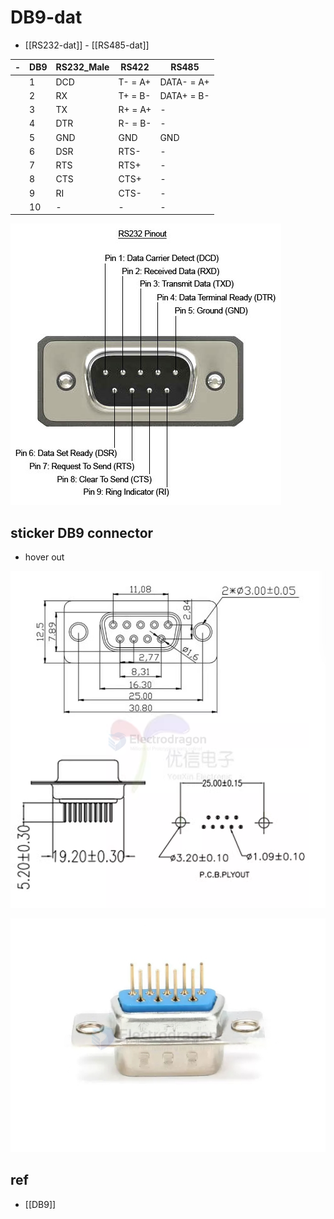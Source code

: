 
# DB9-dat

- [[RS232-dat]] - [[RS485-dat]]

| -   | DB9 | RS232_Male | RS422   | RS485      |
| --- | --- | ---------- | ------- | ---------- |
|     | 1   | DCD        | T- = A+ | DATA- = A+ |
|     | 2   | RX         | T+ = B- | DATA+ = B- |
|     | 3   | TX         | R+ = A+ | -          |
|     | 4   | DTR        | R- = B- | -          |
|     | 5   | GND        | GND     | GND        |
|     | 6   | DSR        | RTS-    | -          |
|     | 7   | RTS        | RTS+    | -          |
|     | 8   | CTS        | CTS+    | -          |
|     | 9   | RI         | CTS-    | -          |
|     | 10  | -          | -       | -          |

![](21-42-14-27-03-2023.png)


## sticker DB9 connector 

- hover out 

![](2024-08-09-16-16-19.png)

![](2024-08-09-16-21-14.png)





## ref 

- [[DB9]]
